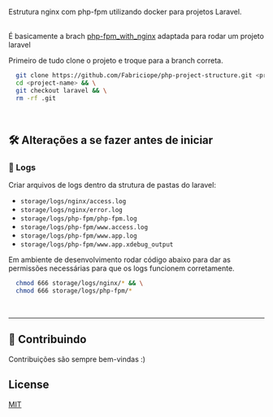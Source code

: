 Estrutura nginx com php-fpm utilizando docker para projetos Laravel.
<br><br>

É basicamente a brach [php-fpm_with_nginx](https://github.com/Fabriciope/php-project-structure/tree/php-fpm_with_nginx) adaptada para rodar um projeto laravel

Primeiro de tudo clone o projeto e troque para a branch correta.
```bash
  git clone https://github.com/Fabriciope/php-project-structure.git <project-name> && \
  cd <project-name> && \
  git checkout laravel && \
  rm -rf .git
```
<br>

## 🛠️ Alterações a se fazer antes de iniciar

### 🧾 Logs
Criar arquivos de logs dentro da strutura de pastas do laravel:
- `storage/logs/nginx/access.log`
- `storage/logs/nginx/error.log`
- `storage/logs/php-fpm/php-fpm.log`
- `storage/logs/php-fpm/www.access.log`
- `storage/logs/php-fpm/www.app.log`
- `storage/logs/php-fpm/www.app.xdebug_output`

 Em ambiente de desenvolvimento rodar código abaixo para dar as permissões necessárias para que os logs funcionem corretamente.
```bash
  chmod 666 storage/logs/nginx/* && \
  chmod 666 storage/logs/php-fpm/*
```
<br>

<hr>

<!--
## 🏗️ php artisan
TODO: documentar 
<br><br>
-->

## 🤝 Contribuindo

Contribuições são sempre bem-vindas :)
<br>

## License
[MIT](https://choosealicense.com/licenses/mit/)
